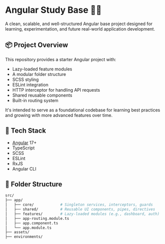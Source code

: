 # Angular Study Base 🧠🚀

A clean, scalable, and well-structured Angular base project designed for learning, experimentation, and future real-world application development.

## 📦 Project Overview

This repository provides a starter Angular project with:

- Lazy-loaded feature modules
- A modular folder structure
- SCSS styling
- ESLint integration
- HTTP interceptor for handling API requests
- Shared reusable components
- Built-in routing system

It's intended to serve as a foundational codebase for learning best practices and growing with more advanced features over time.

## 🔧 Tech Stack

- [Angular](https://angular.io/) 17+
- TypeScript
- SCSS
- ESLint
- RxJS
- Angular CLI

## 📁 Folder Structure

```bash
src/
├── app/
│   ├── core/            # Singleton services, interceptors, guards
│   ├── shared/          # Reusable UI components, pipes, directives
│   ├── features/        # Lazy-loaded modules (e.g., dashboard, auth)
│   ├── app-routing.module.ts
│   ├── app.component.ts
│   └── app.module.ts
├── assets/
├── environments/
